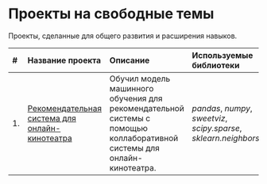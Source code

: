 # Проекты на свободные темы 
Проекты, сделанные для общего развития и расширения навыков.


|#|Название проекта|Описание|Используемые библиотеки|
|:-|:---------------|:-------|:----------------------|
|1.|[Рекомендательная система для онлайн-кинотеатра]()|Обучил модель машинного обучения для рекомендательной системы с помощью коллаборативной системы для онлайн-кинотеатра.|*pandas*, *numpy*, *sweetviz*, *scipy.sparse*, *sklearn.neighbors*|

